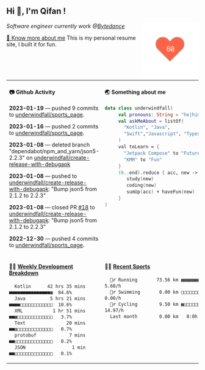  <h2> Hi 👋, I'm Qifan ! </h2>
 <a href="https://github.com/underwindfall/iBeats"><img align="right" width="150px" src="https://raw.githubusercontent.com/underwindfall/iBeats/main/files/heart.svg"/></a>
 <p><em>Software engineer currently work @<a href="https://www.bytedance.com/en/">Bytedance</a></em></p>
 <p><a href="https://qifanyang.com/resume" target="_blank"> 🔭 Know more about me</a> This is my personal resume site, I built it for fun.</p>
 <table width="960px"><tr><td valign="top" width="50%">

  #### 📷 Github Activity
  <!-- githubActivity starts -->
**2023-01-19** — pushed 9 commits to [underwindfall/sports_page](https://api.github.com/repos/underwindfall/sports_page).

**2023-01-16** — pushed 2 commits to [underwindfall/sports_page](https://api.github.com/repos/underwindfall/sports_page).

**2023-01-08** — deleted branch "dependabot/npm_and_yarn/json5-2.2.3" on [underwindfall/create-release-with-debugapk](https://api.github.com/repos/underwindfall/create-release-with-debugapk)

**2023-01-08** — pushed to [underwindfall/create-release-with-debugapk](https://api.github.com/repos/underwindfall/create-release-with-debugapk): "Bump json5 from 2.1.2 to 2.2.3"

**2023-01-08** — closed PR [#18](https://api.github.com/repos/underwindfall/create-release-with-debugapk/pulls/18) to [underwindfall/create-release-with-debugapk](https://api.github.com/repos/underwindfall/create-release-with-debugapk): "Bump json5 from 2.1.2 to 2.2.3"

**2022-12-30** — pushed 4 commits to [underwindfall/sports_page](https://api.github.com/repos/underwindfall/sports_page).
  <!-- githubActivity ends -->
  </td><td valign="top" width="50%">

  #### 🌏 Something about me
  <!-- profile starts -->
  ```kotlin
  data class underwindfall(
       val pronouns: String = "he|him",
       val askMeAbout = listOf(
         "Kotlin", "Java",
         "Swift","Javascript", "Typescript"
       )
       val toLearn = {
         "Jetpack Compose" to "Future",
         "KMM" to "Fun"
       }
       (0..end).reduce { acc, new ->
          study(new)
          coding(new)
          sumUp(acc) + haveFun(new)
       }
  )
  ```
  <!-- profile ends -->
  </td></tr><tr><td valign="top" width="50%">
  
  #### 🏊‍♂️ <a href="https://gist.github.com/underwindfall/377ee88ba1fabd1e93516e48ca9c61eb" target="_blank">Weekly Development Breakdown</a>
   <!-- codeTime starts -->
   ```text
     Kotlin      42 hrs 35 mins  ■■■■■■■■■■■■■■■▦  84.6%
     Java         5 hrs 21 mins  ■■■■□□□□□□□□□□□□  10.6%
     XML           1 hr 51 mins  ■■▦□□□□□□□□□□□□□   3.7%
     Text               20 mins  ■■▥□□□□□□□□□□□□□   0.7%
     protobuf            7 mins  ■■◱□□□□□□□□□□□□□   0.2%
     JSON                 1 min  ■■◱□□□□□□□□□□□□□   0.1%
   ```
   <!-- codeTime starts -->
   </td>
   <td valign="top" width="50%">

   #### 🤾‍♂️ <a href="https://gist.github.com/underwindfall/76198d6f6918f9f94d022c8ad881f98b" target="_blank">Recent Sports</a>

   <!-- Sports starts -->
   ```text
     ‍🏃‍♂️ Running       73.56 km ▩▩▩▩▩▩▩▩▩▩▨□  5.60/h
     🏊‍♂️ Swimming       0.00 km □□□□□□□□□□□□  0.00/h
     🚴‍♂️ Cycling        9.50 km ▩◱□□□□□□□□□□ 14.97/h
     Last month        0.00 km   0:0h
   ```
   <!-- Sports ends -->
   </td></tr></table>